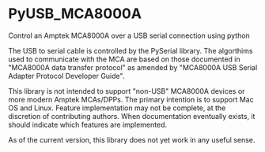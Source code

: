 # PyUSB_MCA8000A
Control an Amptek MCA8000A over a USB serial connection using python

The USB to serial cable is controlled by the PySerial library. The algorthims used to communicate with the MCA are based on those documented in "MCA8000A data transfer protocol" as amended by "MCA8000A USB Serial Adapter Protocol Developer Guide". 

This library is not intended to support "non-USB" MCA8000A devices or more modern Amptek MCAs/DPPs. The primary intention is to support Mac OS and Linux. Feature implementation may not be complete, at the discretion of contributing authors. When documentation eventually exists, it should indicate which features are implemented.

As of the current version, this library does not yet work in any useful sense.
